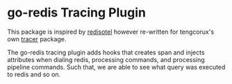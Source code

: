 # go-redis Tracing Plugin

This package is inspired by [redisotel](https://github.com/redis/go-redis/blob/master/extra/redisotel/README.md) however re-written for tengcorux's own [tracer](https://github.com/rmscoal/tengcorux/tree/main/tracer) package.

The go-redis tracing plugin adds hooks that creates span and injects attributes when dialing redis, processing commands, and processing pipeline commands. Such that, we are able to see what query was executed to redis and so on.